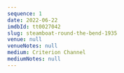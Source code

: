 ```yaml
---
sequence: 1
date: 2022-06-22
imdbId: tt0027042
slug: steamboat-round-the-bend-1935
venue: null
venueNotes: null
medium: Criterion Channel
mediumNotes: null
---
```


